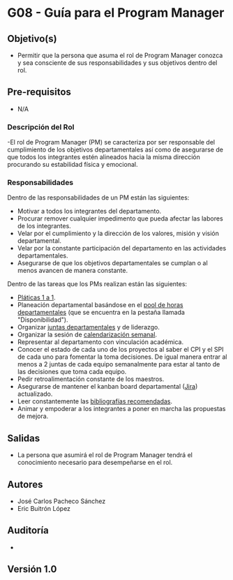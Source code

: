 # G08 - Guía para el Program Manager

## Objetivo(s)

- Permitir que la persona que asuma el rol de Program Manager conozca y sea consciente de sus responsabilidades y sus objetivos dentro del rol.

## Pre-requisitos

- N/A


### Descripción del Rol

-El rol de Program Manager (PM) se caracteriza por ser responsable del cumplimiento de los objetivos departamentales así como de asegurarse de que todos los integrantes estén alineados
hacia la misma dirección procurando su estabilidad física y emocional.


### Responsabilidades

<p>Dentro de las responsabilidades de un PM están las siguientes:</p>

- Motivar a todos los integrantes del departamento.
- Procurar remover cualquier impedimento que pueda afectar las labores de los integrantes.
- Velar por el cumplimiento y la dirección de los valores, misión y visión departamental.
- Velar por la constante participación del departamento en las actividades departamentales.
- Asegurarse de que los objetivos departamentales se cumplan o al menos avancen de manera constante.

<p>Dentro de las tareas que los PMs realizan están las siguientes:</p>



- [Pláticas 1 a 1](G05-guia-platicas-1-a-1).
- Planeación departamental basándose en el [pool de horas departamentales](https://docs.google.com/spreadsheets/d/1SIO7qeEihTUOkOuSJZM-Lc6AryG9LPsFKonwZ_kYtCg/edit?usp=sharing) (que se encuentra en la pestaña llamada "Disponibilidad").
- Organizar [juntas departamentales](../procesos/P01-proceso-juntas-departamentales) y de liderazgo.
- Organizar la sesión de [calendarización semanal](https://calendar.google.com/calendar/u/0?cid=Y19mcHJrNWxmZXB2MWRzbGlwdTFkdjFsZXQyY0Bncm91cC5jYWxlbmRhci5nb29nbGUuY29t).
- Representar al departamento con vinculación académica.
- Conocer el estado de cada uno de los proyectos al saber el CPI y el SPI de cada uno para fomentar la toma decisiones. De igual manera entrar al menos a 2 juntas de cada equipo semanalmente para estar al tanto de las decisiones que toma cada equipo.
- Pedir retroalimentación constante de los maestros.
- Asegurarse de mantener el kanban board departamental ([Jira](https://taro-depto-ti.atlassian.net/jira/software/projects/TARO/boards/1)) actualizado.
- Leer constantemente las [bibliografías recomendadas](../politicas/POL03-forma-de-trabajo).
- Animar y empoderar a los integrantes a poner en marcha las propuestas de mejora.

## Salidas

- La persona que asumirá el rol de Program Manager tendrá el conocimiento necesario para desempeñarse en el rol.

## Autores

- José Carlos Pacheco Sánchez
- Eric Buitrón López

## Auditoría

- 

## Versión 1.0
